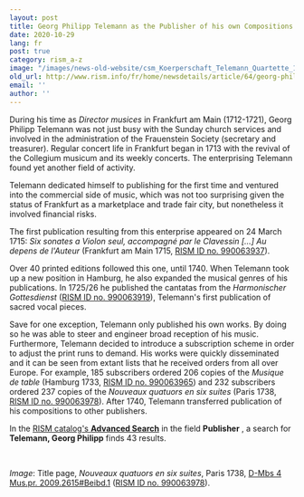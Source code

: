 ```yaml
---
layout: post
title: Georg Philipp Telemann as the Publisher of his own Compositions
date: 2020-10-29
lang: fr
post: true
category: rism_a-z
image: "/images/news-old-website/csm_Koerperschaft_Telemann_Quartette_1738_66eb421ee5.jpg"
old_url: http://www.rism.info/fr/home/newsdetails/article/64/georg-philipp-telemann-as-the-publisher-of-his-own-compositions.html
email: ''
author: ''
---
```


During his time as _Director musices_ in Frankfurt am Main (1712-1721), Georg Philipp Telemann was not just busy with the Sunday church services and involved in the administration of the Frauenstein Society (secretary and treasurer). Regular concert life in Frankfurt began in 1713 with the revival of the Collegium musicum and its weekly concerts. The enterprising Telemann found yet another field of activity.   
  
Telemann dedicated himself to publishing for the first time and ventured into the commercial side of music, which was not too surprising given the status of Frankfurt as a marketplace and trade fair city, but nonetheless it involved financial risks.   
  
The first publication resulting from this enterprise appeared on 24 March 1715: _Six sonates a Violon seul, accompagné par le Clavessin […] Au depens de l'Auteur_ (Frankfurt am Main 1715, [RISM ID no. 990063937](https://opac.rism.info/search?id=990063937&View=rism "Opens external link in new window")).&nbsp;   
  
Over 40 printed editions followed this one, until 1740. When Telemann took up a new position in Hamburg, he also expanded the musical genres of his publications. In 1725/26 he published the cantatas from the _Harmonischer Gottesdienst_ ([RISM ID no. 990063919](https://opac.rism.info/search?id=990063919&View=rism "Opens external link in new window")), Telemann's first publication of sacred vocal pieces.   
  
Save for one exception, Telemann only published his own works. By doing so he was able to steer and engineer broad reception of his music. Furthermore, Telemann decided to introduce a subscription scheme in order to adjust the print runs to demand. His works were quickly disseminated and it can be seen from extant lists that he received orders from all over Europe. For example, 185 subscribers ordered 206 copies of the _Musique de table_ (Hamburg 1733, [RISM ID no. 990063965](https://opac.rism.info/search?id=990063965&View=rism "Opens external link in new window")) and 232 subscribers ordered 237 copies of the _Nouveaux quatuors en six suites_ (Paris 1738, [RISM ID no. 990063978](https://opac.rism.info/search?id=990063978&View=rism "Opens external link in new window")). After 1740, Telemann transferred publication of his compositions to other publishers.&nbsp;   
  
In the [RISM catalog's **Advanced Search**](https://opac.rism.info/advanced-search "Opens external link in new window") in the field **Publisher** , a search for **Telemann, Georg Philipp** finds 43 results.&nbsp;&nbsp;

&nbsp;

_Image_: Title page, _Nouveaux quatuors en six suites_, Paris 1738, [D-Mbs 4 Mus.pr. 2009.2615#Beibd.1](http://mdz-nbn-resolving.de/urn:nbn:de:bvb:12-bsb11140998-8 "Opens external link in new window") ([RISM ID no. 990063978](https://opac.rism.info/search?id=990063978&View=rism "Opens external link in new window")).

&nbsp;

&nbsp;

